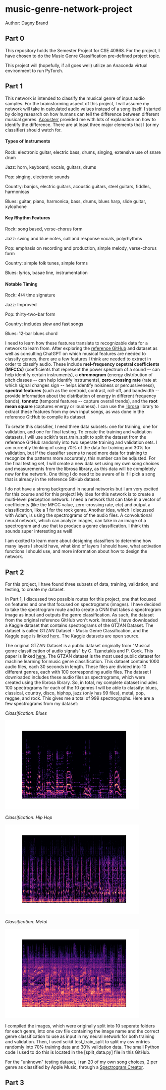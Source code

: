 # music-genre-network-project
Author: Dagny Brand

## Part 0
This repository holds the Semester Project for CSE 40868. For the project, I have chosen to do the Music Genre Classification pre-defined project topic.

This project will (hopefully, if all goes well) utilize an Anaconda virtual environment to run PyTorch.

## Part 1

This network is intended to classify the musical genre of input audio samples. For the brainstorming aspect of this project, I will assume my network will take in calculated audio values instead of a song itself. I started by doing research on how humans can tell the difference between different musical genres. [Acousterr](https://www.acousterr.com/blog/how-to-identify-different-genres-of-music) provided me with lots of explanation on how to identify the difference. There are at least three major elements that I (or my classifier) should watch for.

#### Types of Instruments

Rock: electronic guitar, electric bass, drums, singing, extensive use of snare drum

Jazz: horn, keyboard, vocals, guitars, drums

Pop: singing, electronic sounds

Country: banjos, electric guitars, acoustic guitars, steel guitars, fiddles, harmonicas

Blues: guitar, piano, harmonica, bass, drums, blues harp, slide guitar, xylophone


 #### Key Rhythm Features

 Rock: song based, verse-chorus form

 Jazz: swing and blue notes, call and response vocals, polyrhythms

 Pop: emphasis on recording and production, simple melody, verse-chorus form

 Country: simple folk tunes, simple forms

 Blues: lyrics, basae line, instrumentation



 #### Notable Timing

 Rock: 4/4 time signature

 Jazz: Improved

 Pop: thirty-two-bar form

 Country: includes slow and fast songs

 Blues: 12-bar blues chord


 I need to learn how these features translate to recognizable data for a network to learn from. After exploring the [reference GitHub](https://github.com/mdeff/fma) and dataset as well as consulting ChatGPT on which musical features are needed to classify genres, there are a few features I think are needed to extract in order to classify audio. These include **mel-frequency cepstral coefficients (MFCCs)** (coefficients that represent the power spectrum of a sound -- can help identify certain instruments), a **chromogram** (energy distribution of pitch classes -- can help identify instruments), **zero-crossing rate** (rate at which signal changes sign -- helps identify noisiness or percussiveness), **spectral features** (such as the centroid, contrast, roll-off, and bandwidth -- provide information about the distribution of energy in different frequency bands), **tonnetz** (temporal features -- capture overall trends), and the **root mean square** (captures energy or loudness). I can use the [librosa](https://librosa.org/doc/latest/feature.html) library to extract these features from my own input songs, as was done in the reference GitHub to compile its dataset. 


 To create this classifier, I need three data subsets: one for training, one for validation, and one for final testing. To create the training and validation datasets, I will  use scikit's test_train_split to split the dataset from the reference GitHub  randomly into two seperate training and validation sets. I am currently thinking of using 70% of the data for training and 30% for validation, but if the classifier seems to need more data for training to recognize the patterns more accurately, this number can be adjusted. For the final testing set, I will create a new data set using my own song choices and measurements from the librosa library, as this data will be completely new for the network. One thing I do need to be aware of is if I pick a song that is already in the reference GitHub dataset. 


 I do not have a strong background in neural networks but I am very excited for this course and for this project! My idea for this network is to create a multi-level perceptron network. I need a network that can take in a vector of coefficients (like the MFCC value, zero-crossing rate, etc) and output a classification, like a 1 for the rock genre. Another idea, which I discussed with Adam, is using the spectrograms of the audio files. A convolutional neural network, which can analyze images, can take in an image of a spectrogram and use that to produce a genre classification. I think this sounds super interesting as well!

 I am excited to learn more about designing classifiers to determine how many layers I should have, what kind of layers I should have, what activation functions I should use, and more information about how to design the network.


## Part 2

For this project, I have found three subsets of data, training, validation, and testing, to create my dataset. 

In Part 1, I discussed two possible routes for this project, one that focused on features and one that focused on spectrograms (images). I have decided to take the spectrogram route and to create a CNN that takes a spectrogram image as input and outputs the genre classification. As such, the dataset from the original reference GitHub won't work. Instead, I have downloaded a Kaggle dataset that contains spectrograms of the GTZAN Dataset. The dataset is called GTZAN Dataset - Music Genre Classification, and the Kaggle page is linked [here](https://www.kaggle.com/datasets/andradaolteanu/gtzan-dataset-music-genre-classification?resource=download). The Kaggle datasets are open source.

The original GTZAN Dataset is a public dataset originally from "Musical genre classification of audio signals" by G. Tzanetakis and P. Cook. This paper is linked [here](https://ieeexplore.ieee.org/document/1021072). The GTZAN dataset is the most used public dataset for machine learning for music genre classification. This dataset contains 1000 audio files, each 30 seconds in length. These files are divided into 10 different genres, each with 100 corresponding audio files. The dataset I downloaded includes these audio files as spectrograms, which were created using the librosa library. So, in total, my complete dataset includes 100 spectrograms for each of the 10 genres I will be able to classify: blues, classical, country, disco, hiphop, jazz (only has 99 files), metal, pop, reggae, and rock. This gives me a total of 999 spectrographs. Here are a few spectrograms from my dataset:

*Classification: Blues*

![Blues Spectrogram](/data_samples/blues00009.png "Classification: Blues")

*Classification: Hip Hop*

![Hip Hop Spectrogram](/data_samples/hiphop00003.png "Classification: Hip Hop")

*Classification: Metal*

![Metal Spectrogram](/data_samples/metal00002.png "Classification: Metal")


I compiled the images, which were originally split into 10 seperate folders for each genre, into one csv file containing the image name and the correct genre classification to use as input in my neural network for both training and validation. Then, I used scikit test_train_split to split my csv entries randomly into 70% training data and 30% validation data. The small Python code I used to do this is located in the [split_data.py] file in this GitHub.

For the "unknown" testing dataset, I ran 20 of my own song choices, 2 per genre as classified by Apple Music, through a [Spectrogram Creator](https://convert.ing-now.com/audio-spectrogram-creator/).


## Part 3
